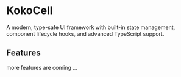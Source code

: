 # KokoCell

A modern, type-safe UI framework with built-in state management, component lifecycle hooks, and advanced TypeScript support.

## Features

more features are coming ...
